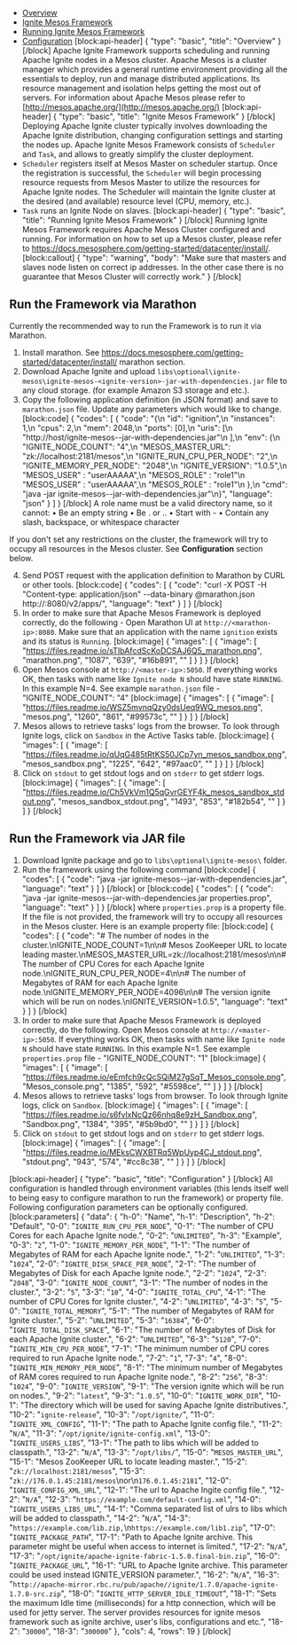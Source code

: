 * [Overview](#overview)
* [Ignite Mesos Framework](#ignite-mesos-framework)
* [Running Ignite Mesos Framework](#running-ignite-mesos-framework)
* [Configuration](#configuration)
[block:api-header]
{
  "type": "basic",
  "title": "Overview"
}
[/block]
Apache Ignite Framework supports scheduling and running Apache Ignite nodes in a Mesos cluster. 
Apache Mesos is a cluster manager which provides a general runtime environment providing all the essentials to deploy, run and manage distributed applications. Its resource management and isolation helps getting the most out of servers.
For information about Apache Mesos please refer to [http://mesos.apache.org/](http://mesos.apache.org/) 
[block:api-header]
{
  "type": "basic",
  "title": "Ignite Mesos Framework"
}
[/block]
Deploying Apache Ignite cluster typically involves downloading the Apache Ignite distribution, changing configuration settings and starting the nodes up. Apache Ignite Mesos Framework consists of  `Scheduler` and `Task`, and allows to greatly simplify the cluster deployment.
* `Scheduler` registers itself at Mesos Master on scheduler startup. Once the registration is successful, the `Scheduler` will begin processing resource requests from Mesos Master to utilize the resources for Apache Ignite nodes. The Scheduler will maintain the Ignite cluster at the desired (and available) resource level (CPU, memory, etc.).
* `Task` runs an Ignite Node on slaves.
[block:api-header]
{
  "type": "basic",
  "title": "Running Ignite Mesos Framework"
}
[/block]
Running Ignite Mesos Framework requires Apache Mesos Cluster configured and running. For information on how to set up a Mesos cluster, please refer to https://docs.mesosphere.com/getting-started/datacenter/install/.
[block:callout]
{
  "type": "warning",
  "body": "Make sure that masters and slaves node listen on correct ip addresses. In the other case there is no guarantee that Mesos Cluster will correctly work."
}
[/block]
## **Run the Framework via Marathon** 

Currently the recommended way to run the Framework is to run it via Marathon.

1. Install marathon. See https://docs.mesosphere.com/getting-started/datacenter/install/ marathon section.
2. Download Apache Ignite and upload `libs\optional\ignite-mesos\ignite-mesos-<ignite-version>-jar-with-dependencies.jar` file to any cloud storage. (for example Amazon S3 storage and etc.).
3. Copy the following application definition (in JSON format) and save to `marathon.json` file. Update any parameters which would like to change. 
[block:code]
{
  "codes": [
    {
      "code": "{\n  \"id\": \"ignition\",\n  \"instances\": 1,\n  \"cpus\": 2,\n  \"mem\": 2048,\n  \"ports\": [0],\n  \"uris\": [\n    \"http://host/ignite-mesos-<ignite-version>-jar-with-dependencies.jar\"\n  ],\n  \"env\": {\n    \"IGNITE_NODE_COUNT\": \"4\",\n    \"MESOS_MASTER_URL\": \"zk://localhost:2181/mesos\",\n    \"IGNITE_RUN_CPU_PER_NODE\": \"2\",\n    \"IGNITE_MEMORY_PER_NODE\": \"2048\",\n    \"IGNITE_VERSION\": \"1.0.5\",\n    \"MESOS_USER\" : \"userAAAAA\",\n    \"MESOS_ROLE\" :  \"role1\"\n    \"MESOS_USER\" : \"userAAAAA\",\n    \"MESOS_ROLE\" :  \"role1\"\n  },\n  \"cmd\": \"java -jar ignite-mesos-<ignite-version>-jar-with-dependencies.jar\"\n}",
      "language": "json"
    }
  ]
}
[/block]
A role name must be a valid directory name, so it cannot:
  • Be an empty string
  • Be . or ..
  • Start with -
  • Contain any slash, backspace, or whitespace character

If you don't set any restrictions on the cluster, the framework will try to occupy all resources in the Mesos cluster. See **Configuration** section below.

4. Send POST request with the application definition to Marathon by CURL or other tools. 
[block:code]
{
  "codes": [
    {
      "code": "curl -X POST -H \"Content-type: application/json\" --data-binary @marathon.json http://<marathon-ip>:8080/v2/apps/",
      "language": "text"
    }
  ]
}
[/block]
5. In order to make sure that Apache Mesos Framework is deployed correctly, do the following - Open Marathon UI  at `http://<marathon-ip>:8080`. Make sure that an application with the name `ignition` exists and its status is `Running`.
[block:image]
{
  "images": [
    {
      "image": [
        "https://files.readme.io/sTIbAfcdScKoDCSAJ6Q5_marathon.png",
        "marathon.png",
        "1087",
        "639",
        "#16b891",
        ""
      ]
    }
  ]
}
[/block]
6. Open Mesos console at `http://<master-ip>:5050`. If everything works OK, then tasks with name like `Ignite node N` should have state `RUNNING`. In this example N=4. See example `marathon.json` file - "IGNITE_NODE_COUNT": "4"
[block:image]
{
  "images": [
    {
      "image": [
        "https://files.readme.io/WSZ5mvnqQzy0dsUeq9WQ_mesos.png",
        "mesos.png",
        "1260",
        "861",
        "#99573c",
        ""
      ]
    }
  ]
}
[/block]
7. Mesos allows to retrieve tasks' logs from the browser. To look through Ignite logs, click on `Sandbox` in the Active Tasks table.
[block:image]
{
  "images": [
    {
      "image": [
        "https://files.readme.io/qUqG485tRtKS50JCp7yn_mesos_sandbox.png",
        "mesos_sandbox.png",
        "1225",
        "642",
        "#97aac0",
        ""
      ]
    }
  ]
}
[/block]
8. Click on `stdout` to get stdout logs and on `stderr` to get stderr logs.
[block:image]
{
  "images": [
    {
      "image": [
        "https://files.readme.io/Ch5VkVm1Q5qGvrGEYF4k_mesos_sandbox_stdout.png",
        "mesos_sandbox_stdout.png",
        "1493",
        "853",
        "#182b54",
        ""
      ]
    }
  ]
}
[/block]
## **Run the Framework via JAR file**
1. Download Ignite package and go to `libs\optional\ignite-mesos\` folder.
2. Run the framework using the following command
[block:code]
{
  "codes": [
    {
      "code": "java -jar ignite-mesos-<ignite-version>-jar-with-dependencies.jar",
      "language": "text"
    }
  ]
}
[/block]
or
[block:code]
{
  "codes": [
    {
      "code": "java -jar ignite-mesos-<ignite-version>-jar-with-dependencies.jar properties.prop",
      "language": "text"
    }
  ]
}
[/block]
where `properties.prop` is a property file. If the file is not provided, the framework will try to occupy all resources in the Mesos cluster. Here is an example property file:
[block:code]
{
  "codes": [
    {
      "code": "# The number of nodes in the cluster.\nIGNITE_NODE_COUNT=1\n\n# Mesos ZooKeeper URL to locate leading master.\nMESOS_MASTER_URL=zk://localhost:2181/mesos\n\n# The number of CPU Cores for each Apache Ignite node.\nIGNITE_RUN_CPU_PER_NODE=4\n\n# The number of Megabytes of RAM for each Apache Ignite node.\nIGNITE_MEMORY_PER_NODE=4096\n\n# The version ignite which will be run on nodes.\nIGNITE_VERSION=1.0.5",
      "language": "text"
    }
  ]
}
[/block]
3. In order to make sure that Apache Mesos Framework is deployed correctly, do the following. Open Mesos console at `http://<master-ip>:5050`. If everything works OK, then tasks with name like `Ignite node N` should have state `RUNNING`. In this example N=1. See example `properties.prop` file - "IGNITE_NODE_COUNT": "1"
[block:image]
{
  "images": [
    {
      "image": [
        "https://files.readme.io/eEmfch9cQcSQiM27gSqT_Mesos_console.png",
        "Mesos_console.png",
        "1385",
        "592",
        "#5598ce",
        ""
      ]
    }
  ]
}
[/block]
4. Mesos allows to retrieve tasks' logs from browser. To look through Ignite logs, click on `Sandbox`.
[block:image]
{
  "images": [
    {
      "image": [
        "https://files.readme.io/s6fvlxNcQz66nhq8e9zH_Sandbox.png",
        "Sandbox.png",
        "1384",
        "395",
        "#5b9bd0",
        ""
      ]
    }
  ]
}
[/block]
5. Click on `stdout` to get stdout logs and on `stderr` to get stderr logs.
[block:image]
{
  "images": [
    {
      "image": [
        "https://files.readme.io/MEksCWXBTRq5WpUyp4CJ_stdout.png",
        "stdout.png",
        "943",
        "574",
        "#cc8c38",
        ""
      ]
    }
  ]
}
[/block]

[block:api-header]
{
  "type": "basic",
  "title": "Configuration"
}
[/block]
All configuration is handled through environment variables (this lends itself well to being easy to configure marathon to run the framework) or property file. Following configuration parameters can be optionally configured.
[block:parameters]
{
  "data": {
    "h-0": "Name",
    "h-1": "Description",
    "h-2": "Default",
    "0-0": "`IGNITE_RUN_CPU_PER_NODE`",
    "0-1": "The number of CPU Cores for each Apache Ignite node.",
    "0-2": "`UNLIMITED`",
    "h-3": "Example",
    "0-3": "`2`",
    "1-0": "`IGNITE_MEMORY_PER_NODE`",
    "1-1": "The number of Megabytes of RAM for each Apache Ignite node.",
    "1-2": "`UNLIMITED`",
    "1-3": "`1024`",
    "2-0": "`IGNITE_DISK_SPACE_PER_NODE`",
    "2-1": "The number of Megabytes of Disk for each Apache Ignite node.",
    "2-2": "`1024`",
    "2-3": "`2048`",
    "3-0": "`IGNITE_NODE_COUNT`",
    "3-1": "The number of nodes in the cluster.",
    "3-2": "`5`",
    "3-3": "`10`",
    "4-0": "`IGNITE_TOTAL_CPU`",
    "4-1": "The number of CPU Cores for Ignite cluster.",
    "4-2": "`UNLIMITED`",
    "4-3": "`5`",
    "5-0": "`IGNITE_TOTAL_MEMORY`",
    "5-1": "The number of Megabytes of RAM for Ignite cluster.",
    "5-2": "`UNLIMITED`",
    "5-3": "`16384`",
    "6-0": "`IGNITE_TOTAL_DISK_SPACE`",
    "6-1": "The number of Megabytes of Disk for each Apache Ignite cluster.",
    "6-2": "`UNLIMITED`",
    "6-3": "`5120`",
    "7-0": "`IGNITE_MIN_CPU_PER_NODE`",
    "7-1": "The minimum number of CPU cores required to run Apache Ignite node.",
    "7-2": "`1`",
    "7-3": "`4`",
    "8-0": "`IGNITE_MIN_MEMORY_PER_NODE`",
    "8-1": "The minimum number of Megabytes of RAM cores required to run Apache Ignite node.",
    "8-2": "`256`",
    "8-3": "`1024`",
    "9-0": "`IGNITE_VERSION`",
    "9-1": "The version ignite which will be run on nodes.",
    "9-2": "`latest`",
    "9-3": "`1.0.5`",
    "10-0": "`IGNITE_WORK_DIR`",
    "10-1": "The directory which will be used for saving Apache Ignite distributives.",
    "10-2": "`ignite-release`",
    "10-3": "`/opt/ignite/`",
    "11-0": "`IGNITE_XML_CONFIG`",
    "11-1": "The path to Apache Ignite config file.",
    "11-2": "`N/A`",
    "11-3": "`/opt/ignite/ignite-config.xml`",
    "13-0": "`IGNITE_USERS_LIBS`",
    "13-1": "The path to libs which will be added to classpath.",
    "13-2": "`N/A`",
    "13-3": "`/opt/libs/`",
    "15-0": "`MESOS_MASTER_URL`",
    "15-1": "Mesos ZooKeeper URL to locate leading master.",
    "15-2": "`zk://localhost:2181/mesos`",
    "15-3": "`zk://176.0.1.45:2181/mesos`\nor\n`176.0.1.45:2181`",
    "12-0": "`IGNITE_CONFIG_XML_URL`",
    "12-1": "The url to Apache Ingite config file.",
    "12-2": "`N/A`",
    "12-3": "`https://example.com/default-config.xml`",
    "14-0": "`IGNITE_USERS_LIBS_URL`",
    "14-1": "Comma separated list of ulrs to libs which will be added to classpath.",
    "14-2": "`N/A`",
    "14-3": "`https://example.com/lib.zip,`\n`https://example.com/lib1.zip`",
    "17-0": "`IGNITE_PACKAGE_PATH`",
    "17-1": "Path to Apache Ignite archive. This parameter might be useful when access to internet is limited.",
    "17-2": "`N/A`",
    "17-3": "`/opt/ignite/apache-ignite-fabric-1.5.0.final-bin.zip`",
    "16-0": "`IGNITE_PACKAGE_URL`",
    "16-1": "URL to Apache Ignite archive. This parameter could be used instead IGNITE_VERSION parameter.",
    "16-2": "`N/A`",
    "16-3": "`http://apache-mirror.rbc.ru/pub/apache//ignite/1.7.0/apache-ignite-1.7.0-src.zip`",
    "18-0": "`IGNITE_HTTP_SERVER_IDLE_TIMEOUT`",
    "18-1": "Sets the maximum Idle time (milliseconds) for a http connection, which will be used for jetty  server. The server provides resources for ignite mesos framework such as ignite archive, user's libs, configurations and etc.",
    "18-2": "`30000`",
    "18-3": "`300000`"
  },
  "cols": 4,
  "rows": 19
}
[/block]